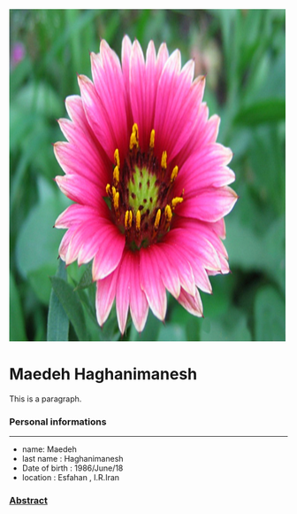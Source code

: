 <!DOCTYPE html>
<html lang="en">
<head>
  
</head>
<body>
  <img src="pic02.jpg" alt="Girl " width="500" height="600">
<h1>Maedeh Haghanimanesh</h1>
<p>This is a paragraph.</p>

</body>
</html>

### Personal informations

---
+ name: Maedeh
+ last name : Haghanimanesh
+ Date of birth : 1986/June/18
+ location : Esfahan , I.R.Iran

### [Abstract](resume-fa.md)





